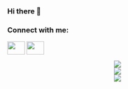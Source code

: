 ### Hi there 👋

<h3 align="left">Connect with me:</h3>
<p align="left">
<a href="https://www.instagram.com/ifatos_47/" target="blank"><img align="center" src="https://cdn.jsdelivr.net/npm/simple-icons@3.0.1/icons/instagram.svg" alt="" height="30" width="40" /></a>
<a href="https://www.linkedin.com/in/khalifa-fumo-4199781ba/" target="blank"><img align="center" src="https://cdn.jsdelivr.net/npm/simple-icons@3.0.1/icons/linkedin.svg" alt="" height="30" width="40" /></a>
</p>

<!--
**khalifa47/khalifa47** is a ✨ _special_ ✨ repository because its `README.md` (this file) appears on your GitHub profile.

Here are some ideas to get you started:

- 🔭 I’m currently working on ...
- 🌱 I’m currently learning ...
- 👯 I’m looking to collaborate on ...
- 🤔 I’m looking for help with ...
- 💬 Ask me about ...
- 📫 How to reach me: ...
- 😄 Pronouns: ...
- ⚡ Fun fact: ...
-->


<div align="center">
  <img align="center" src="https://github-readme-stats.vercel.app/api?username=khalifa47&show_icons=true&theme=radical" />
</div>
<div align="center">
  <img align="center" src="https://github-readme-streak-stats.herokuapp.com/?user=khalifa47&theme=radical&hide_border=true" />
</div>
<div align="center">
  <img align="center" src="https://github-readme-stats.vercel.app/api/top-langs/?username=khalifa47&show_icons=true&theme=radical" />
</div>
